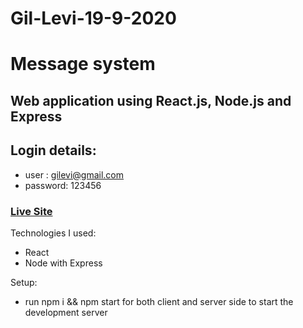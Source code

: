 # Gil-Levi-19-9-2020

# Message system

## Web application using React.js, Node.js and Express

## Login details: 
- user : gilevi@gmail.com
- password: 123456


### [Live Site](http://167.172.162.59/login)





Technologies I used:

- React
- Node with Express

Setup:
- run npm i && npm start for both client and server side to start the development server
